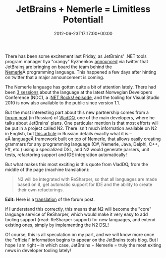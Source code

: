 ﻿---
title: JetBrains + Nemerle = Limitless Potential!
date: 2012-06-23T17:17:00+00:00
---
There has been some excitement last Friday, as JetBrains' .NET tools program manager Ilya "orangy" Ryzhenkov [announced](https://twitter.com/orangy/status/216127804482404352) via twitter that JetBrains are bringing on board the team behind the [Nemerle](http://nemerle.org/)Â programming language. This happened a few days after hinting on twitter that a major announcement is coming.

<!-- more -->

The Nemerle language has gotten quite a bit of attention lately. There had been [3 sessions](http://vimeo.com/ndcoslo) about the language at the latest Norwegian Developers Conference (NDC), a .[NET Rocks! episode](http://dotnetrocks.com/default.aspx?showNum=704), and the tooling for Visual Studio 2010 is now also available to the public since version 1.1.

But the most interesting part about this new partnership comes from a [forum post](http://rsdn.ru/forum/nemerle/4789575.1.aspx) (in Russian) of [VladDQ](https://twitter.com/vladdq), one of the main developers, where he talks about JetBrains' plans. One particular mention is that most efforts will be put in a project called N2. There isn't much information available on N2 in English, but [this article](http://rsdn.ru/article/nemerle/N2/N2-Project.rsdnml.xml) in Russian details exactly what it is &#8211; aÂ languageÂ framework built on top of Nemerle, that allows easily creating grammars for any programming language (C#, Nemerle, Java, Delphi, C++, F#, etc.) using a specialized DSL, and N2 would generate parsers, unit tests, refactoring support and IDE integration automatically!

But what makes this most exciting is this quote from VladDQ, from the middle of the page (machine translation):

> N2 will be integrated with ReSharper, so that all languages are made based on it, get automatic support for IDE and the ability to create their own refactorings.

**Edit:** Here is a [translation](https://groups.google.com/forum/#!msg/nemerle-en/LKkEcftHF9I/7ANd0PDwSnEJ) of the forum post.

If I understand this correctly, this means that N2 will become the "core" language service of ReSharper, which would make it very easy to add tooling support (read: ReSharper support) for new languages, and extend existing ones, simply by implementing the N2 DSL!

Of course, this is all speculation on my part, and we will know more once the "official" information begins to appear on the JetBrains tools blog. But I hope I am right &#8211; in which case, JetBrains + Nemerle = truly the most exiting news in developer tooling lately!
